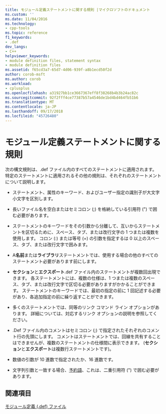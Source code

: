 ```yaml
---
title: モジュール定義ステートメントに関する規則 |マイクロソフトのドキュメント
ms.custom: ''
ms.date: 11/04/2016
ms.technology:
- cpp-tools
ms.topic: reference
f1_keywords:
- .def
dev_langs:
- C++
helpviewer_keywords:
- module definition files, statement syntax
- module definition files
ms.assetid: f65cd3a7-65d7-4d06-939f-a8b1ecd50f2d
author: corob-msft
ms.author: corob
ms.workload:
- cplusplus
ms.openlocfilehash: a31927bb1ce3667367eff8f38268b4b3b24ac82c
ms.sourcegitcommit: 92f2fff4ce77387b57a4546de1bd4bd464fb51b6
ms.translationtype: MT
ms.contentlocale: ja-JP
ms.lasthandoff: 09/17/2018
ms.locfileid: "45726480"
---
```

# <a name="rules-for-module-definition-statements"></a>モジュール定義ステートメントに関する規則

次の構文規則は、.def ファイル内のすべてのステートメントに適用されます。 特定のステートメントに適用されるその他の規則は、それぞれのステートメントについて説明します。

- ステートメント、属性のキーワード、およびユーザー指定の識別子が大文字小文字を区別します。

- 長いファイル名を空白またはセミコロン (;) を格納している引用符 (") で囲む必要があります。

- ステートメントのキーワードをその引数から分離して、互いからステートメントを区切るために、スペース、タブ、または改行文字の 1 つまたは複数を使用します。 コロン (:) または等号 (=) の引数を指定するは 0 以上のスペース、タブ、または改行文字で囲みます。

- A**名前**または**ライブラリ**ステートメントでは、使用する場合の他のすべてのステートメント必要があります前にします。

- **セクション**と**エクスポート**.def ファイル内のステートメントが複数回出現できます。 各ステートメントには、複数の仕様は、1 つまたは複数のスペース、タブ、または改行文字で区切る必要がありますがかかることができます。 ステートメントのキーワードでは、最初の指定の前に 1 回記述する必要があり、各追加指定の前に繰り返すことができます。

- 多くのステートメントでは、同等のリンク コマンド ライン オプションがあります。 詳細については、対応するリンク オプションの説明を参照してください。

- .Def ファイル内のコメントはセミコロン (;) で指定されたそれぞれのコメント行の先頭にします。 コメントはステートメントでは、回線を共有することはできませんが、複数のステートメントの仕様間に表示できます。 (**セクション**と**エクスポート**は複数行ステートメントです)。

- 数値の引数が 10 進数で指定されたか、16 進数です。

- 文字列引数と一致する場合、[予約語](../../build/reference/reserved-words.md)、これは、二重引用符 (") で囲む必要があります。

## <a name="see-also"></a>関連項目

[モジュール定義 (.def) ファイル](../../build/reference/module-definition-dot-def-files.md)